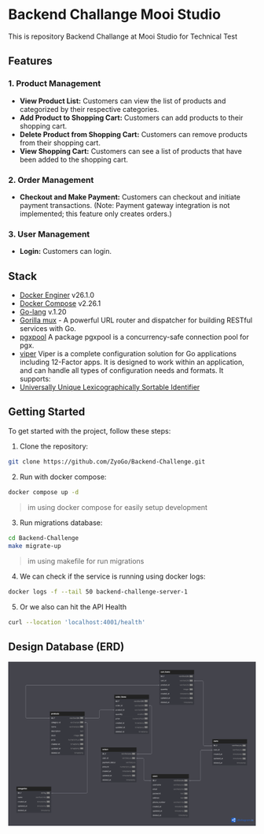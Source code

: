 # Backend Challange Mooi Studio

This is repository Backend Challange at Mooi Studio for Technical Test

## Features

### 1. Product Management

- **View Product List:** Customers can view the list of products and categorized by their respective categories.
- **Add Product to Shopping Cart:** Customers can add products to their shopping cart.
- **Delete Product from Shopping Cart:** Customers can remove products from their shopping cart.
- **View Shopping Cart:** Customers can see a list of products that have been added to the shopping cart.

### 2. Order Management

- **Checkout and Make Payment:** Customers can checkout and initiate payment transactions. (Note: Payment gateway integration is not implemented; this feature only creates orders.)

### 3. User Management

- **Login:** Customers can login.

## Stack

- [Docker Enginer](https://docs.docker.com/engine/) v26.1.0
- [Docker Compose](https://docs.docker.com/compose/) v2.26.1
- [Go-lang](https://go.dev/) v.1.20
- [Gorilla mux](https://github.com/gorilla/mux) - A powerful URL router and dispatcher for building RESTful services with Go.
- [pgxpool](https://pkg.go.dev/github.com/jackc/pgx/v5/pgxpool) A package pgxpool is a concurrency-safe connection pool for pgx.
- [viper](https://github.com/spf13/viper) Viper is a complete configuration solution for Go applications including 12-Factor apps. It is designed to work within an application, and can handle all types of configuration needs and formats. It supports:
- [Universally Unique Lexicographically Sortable Identifier](https://github.com/oklog/ulid)

## Getting Started

To get started with the project, follow these steps:

1. Clone the repository:

```bash
git clone https://github.com/ZyoGo/Backend-Challenge.git
```

2. Run with docker compose:

```bash
docker compose up -d
```

> im using docker compose for easily setup development

3. Run migrations database:

```bash
cd Backend-Challenge
make migrate-up
```

> im using makefile for run migrations

4. We can check if the service is running using docker logs:

```bash
docker logs -f --tail 50 backend-challenge-server-1
```

5. Or we also can hit the API Health

```bash
curl --location 'localhost:4001/health'
```

## Design Database (ERD)

![Database Design](img/design_db.png)
